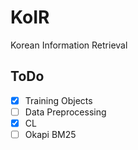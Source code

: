 # KoIR
Korean Information Retrieval

## ToDo
- [X] Training Objects
- [ ] Data Preprocessing
- [X] CL
- [ ] Okapi BM25
